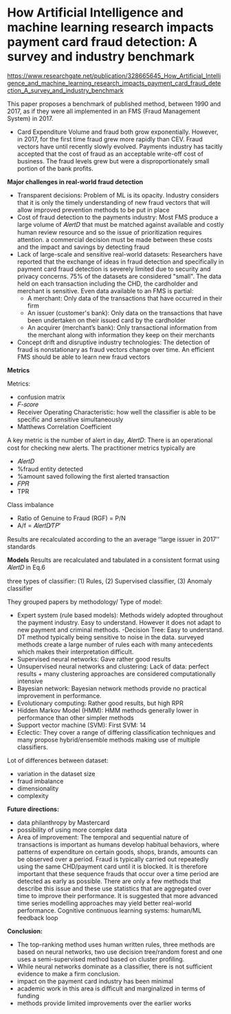 # How Artificial Intelligence and machine learning research impacts payment card fraud detection: A survey and industry benchmark

https://www.researchgate.net/publication/328665645_How_Artificial_Intelligence_and_machine_learning_research_impacts_payment_card_fraud_detection_A_survey_and_industry_benchmark

This paper proposes a benchmark of published method, between 1990 and 2017, as if they were all implemented in an FMS (Fraud Management System) in 2017.

- Card Expenditure Volume and fraud both grow exponentially. However, in 2017, for the first time fraud grew more rapidly than CEV. Fraud vectors have until recently slowly evolved. Payments industry has tacitly accepted that the cost of fraud as an acceptable write-off cost of business. The fraud levels grew but were a disproportionately small portion of the bank profits.

**Major challenges in real-world fraud detection**
- Transparent decisions: Problem of ML is its opacity. Industry considers that it is only the timely understanding of new fraud vectors that will allow improved prevention methods to be put in place
- Cost of fraud detection to the payments industry: Most FMS produce a large volume of 𝐴𝑙𝑒𝑟𝑡𝐷 that must be matched against available and costly human review resource and so the issue of prioritization requires attention. a commercial decision must be made between these costs and the impact and savings by detecting fraud
- Lack of large-scale and sensitive real-world datasets: Researchers have reported that the exchange of ideas in fraud detection and specifically in payment card fraud detection is severely limited due to security and privacy concerns. 75% of the datasets are considered "small".
The data held on each transaction including the CHD, the cardholder and merchant is sensitive. 
Even data available to an FMS is partial:
  - A merchant: Only data of the transactions that have occurred in their firm
  - An issuer (customer's bank):  Only data on the transactions that have been undertaken on their issued card by the cardholder
  - An acquirer (merchant’s bank): Only transactional information from the merchant along with information they keep on their merchants
- Concept drift and disruptive industry technologies: The detection of fraud is nonstationary as fraud vectors change over time. An efficient FMS should be able to learn new fraud vectors

**Metrics**

Metrics:
- confusion matrix
- 𝐹-𝑠𝑐𝑜𝑟𝑒
- Receiver Operating Characteristic: how well the classifier is able to be specific and sensitive simultaneously
- Matthews Correlation Coefficient

A key metric is the number of alert in day, 𝐴𝑙𝑒𝑟𝑡𝐷: There is an operational cost for checking new alerts.
The practitioner metrics typically are
- 𝐴𝑙𝑒𝑟𝑡𝐷
- %fraud entity detected
- %amount saved following the first alerted transaction
- 𝐹𝑃𝑅
- TPR

Class imbalance
- Ratio of Genuine to Fraud (RGF) = P/N
- A/f = 𝐴𝑙𝑒𝑟𝑡𝐷∕𝑇𝑃′

Results are recalculated according to the an average ‘‘large issuer in 2017’’ standards


**Models**
Results are recalculated and tabulated in a consistent format using 𝐴𝑙𝑒𝑟𝑡𝐷 in Eq.6

three types of classifier: (1) Rules, (2) Supervised classifier, (3) Anomaly classifier

They grouped papers by methodology/ Type of model:
- Expert system (rule based models): Methods widely adopted throughout the payment industry. Easy to understand. However it does not adapt to new payment and criminal methods.
-Decision Tree: Easy to understand. DT method typically being sensitive to noise in the data. surveyed methods create a large number of rules each with many antecedents which makes their interpretation difficult.
- Supervised neural networks: Gave rather good results
- Unsupervised neural networks and clustering: Lack of data: perfect results + many clustering approaches are considered computationally intensive
- Bayesian network: Bayesian network methods provide no practical improvement in performance.
- Evolutionary computing: Rather good results, but high RPR 
- Hidden Markov Model (HMM): HMM methods generally lower in performance than other simpler methods
- Support vector machine (SVM): First SVM: 14
- Eclectic: They cover a range of differing classification techniques and many propose hybrid/ensemble methods making use of multiple classifiers.

Lot of differences between dataset:
- variation in the dataset size
- fraud imbalance
- dimensionality
- complexity

**Future directions:**
- data philanthropy by Mastercard
- possibility of using more complex data
- Area of improvement: The temporal and sequential nature of transactions is important as humans develop habitual behaviors, where patterns of expenditure on certain goods, shops, brands, amounts can be observed over a period. Fraud is typically carried out repeatedly using the same CHD/payment card until it is blocked. It is therefore important that these sequence frauds that occur over a time period are detected as early as possible. There are only a few methods that describe this issue and these use statistics that are aggregated over time to improve their performance. It is suggested that more advanced time series modelling approaches may yield better real-world performance.
Cognitive continuous learning systems: human/ML feedback loop

**Conclusion:**
- The top-ranking method uses human written rules, three methods are based on neural networks, two use decision tree/random forest and one uses a semi-supervised method based on cluster profiling. 
- While neural networks dominate as a classifier, there is not sufficient evidence to make a firm conclusion.
- impact on the payment card industry has been minimal
- academic work in this area is difficult and marginalized in terms of funding
- methods provide limited improvements over the earlier works
